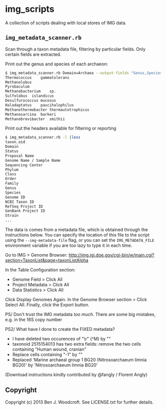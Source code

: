 # img_scripts

A collection of scripts dealing with local stores of IMG data.

## ```img_metadata_scanner.rb```
Scan through a taxon metadata file, filtering by particular fields. Only certain fields are extracted.

Print out the genus and species of each archaeon:
```sh
$ img_metadata_scanner.rb Domain=Archaea --output-fields "Genus,Species" |head
Thermococcus	gammatolerans
Methanolobus	
Pyrobaculum	
Methanobacterium	sp.
Sulfolobus	islandicus
Desulfurococcus	mucosus
Haladaptatus	paucihalophilus
Methanothermobacter	thermautotrophicus
Methanosarcina	barkeri
Methanobrevibacter	smithii
```

Print out the headers available for filtering or reporting
```sh
$ img_metadata_scanner.rb -l |less
taxon_oid
Domain
Status
Proposal Name
Genome Name / Sample Name
Sequencing Center
Phylum
Class
Order
Family
Genus
Species
Genome ID
NCBI Taxon ID
RefSeq Project ID
GenBank Project ID
Strain
...
```

The data is comes from a metadata file, which is obtained through the instructions below. You can specify the location of
this file to the script using the ```--img-metadata-file``` flag, or you can set the ```IMG_METADATA_FILE``` environment
variable if you are too lazy to type it in each time.

Go to IMG > Genome Browser: http://img.jgi.doe.gov/cgi-bin/w/main.cgi?section=TaxonList&page=taxonListAlpha

In the Table Configuration section:
* Genome Field     > Click All
* Project Metadata > Click All
* Data Statistics  > Click All

Click Display Genomes Again. In the Genome Browser section > Click Select All. Finally, click the Export button.

PS/ Don't trust the IMG metadata _too much_. There are some big mistakes, e.g. in the 16S copy number

PS2/ What have I done to create the FIXED metadata?
* I have deleted two occurences of "\r" (^M) by ""
* taxonoid 2515154013 has two extra fields: remove the two cells containing "Human wound, cranian"
* Replace cells containing "-1" by ""
* Replaced 'Marine archaeal group 1 BG20 (Nitrosoarchaeum limnia BG20)' by 'Nitrosoarchaeum limnia BG20'

(Download instructions kindly contributed by @fangly / Florent Angly)

## Copyright

Copyright (c) 2013 Ben J. Woodcroft. See LICENSE.txt for
further details.

